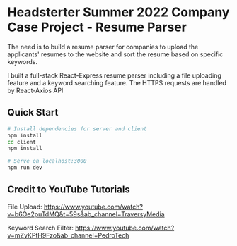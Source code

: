 #  Headsterter Summer 2022 Company Case Project - Resume Parser

The need is to build a resume parser for companies to upload the applicants' resumes to the website and sort the resume based on specific keywords.

I built a full-stack React-Express resume parser including a file uploading feature and a keyword searching feature. The HTTPS requests are handled by React-Axios API

## Quick Start

```bash
# Install dependencies for server and client
npm install
cd client
npm install

# Serve on localhost:3000
npm run dev
```

## Credit to YouTube Tutorials

File Upload: https://www.youtube.com/watch?v=b6Oe2puTdMQ&t=59s&ab_channel=TraversyMedia

Keyword Search Filter: https://www.youtube.com/watch?v=mZvKPtH9Fzo&ab_channel=PedroTech
